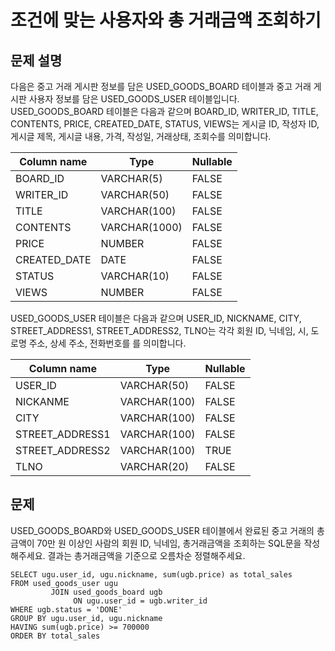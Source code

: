 # 조건에 맞는 사용자와 총 거래금액 조회하기


## 문제 설명
다음은 중고 거래 게시판 정보를 담은 USED_GOODS_BOARD 테이블과 중고 거래 게시판 사용자 정보를 담은 USED_GOODS_USER 테이블입니다. USED_GOODS_BOARD 테이블은 다음과 같으며 BOARD_ID, WRITER_ID, TITLE, CONTENTS, PRICE, CREATED_DATE, STATUS, VIEWS는 게시글 ID, 작성자 ID, 게시글 제목, 게시글 내용, 가격, 작성일, 거래상태, 조회수를 의미합니다.

Column name	| Type|	Nullable
-|-|-
BOARD_ID|	VARCHAR(5)	|FALSE
WRITER_ID|	VARCHAR(50)	|FALSE
TITLE	|VARCHAR(100)	|FALSE
CONTENTS	|VARCHAR(1000)|	FALSE
PRICE	|NUMBER|	FALSE
CREATED_DATE	|DATE|	FALSE
STATUS	|VARCHAR(10)|	FALSE
VIEWS	|NUMBER	|FALSE

USED_GOODS_USER 테이블은 다음과 같으며 USER_ID, NICKNAME, CITY, STREET_ADDRESS1, STREET_ADDRESS2, TLNO는 각각 회원 ID, 닉네임, 시, 도로명 주소, 상세 주소, 전화번호를 를 의미합니다.

Column name	|Type	|Nullable
-|-|-
USER_ID	|VARCHAR(50)|	FALSE
NICKANME	|VARCHAR(100)|	FALSE
CITY	|VARCHAR(100)|	FALSE
STREET_ADDRESS1	|VARCHAR(100)|	FALSE
STREET_ADDRESS2	|VARCHAR(100)|	TRUE
TLNO	|VARCHAR(20)|	FALSE

## 문제
USED_GOODS_BOARD와 USED_GOODS_USER 테이블에서 완료된 중고 거래의 총금액이 70만 원 이상인 사람의
회원 ID, 닉네임, 총거래금액을 조회하는 SQL문을 작성해주세요. 
결과는 총거래금액을 기준으로 오름차순 정렬해주세요.



```oracle
SELECT ugu.user_id, ugu.nickname, sum(ugb.price) as total_sales
FROM used_goods_user ugu
         JOIN used_goods_board ugb
              ON ugu.user_id = ugb.writer_id
WHERE ugb.status = 'DONE'
GROUP BY ugu.user_id, ugu.nickname
HAVING sum(ugb.price) >= 700000
ORDER BY total_sales
```
